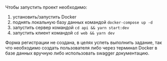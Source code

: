Чтобы запустить проект необходимо:

1. установить/запустить Docker
2. поднять локальную базу данных командой `docker-compose up -d`
3. запустить сервер командой `cd api && yarn start:dev`
4. запустить клиент командой `cd web && yarn dev`

Форма регистрации не создана, в целях успеть выполнить задание, так что необходимо создать пользователя либо через терминал Docker в базе данных вручную либо использовать swagger документацию.
